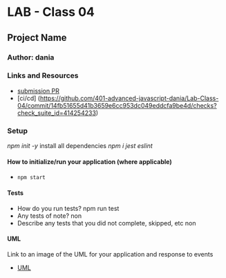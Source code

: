 # LAB - Class 04

## Project Name

### Author: dania

### Links and Resources

- [submission PR]()
- [ci/cd] (https://github.com/401-advanced-javascript-dania/Lab-Class-04/commit/14fb51655d41b3659e6cc953dc049eddcfa9be4d/checks?check_suite_id=414254233)


### Setup
*npm init -y*
install all dependencies *npm i jest eslint*
#### How to initialize/run your application (where applicable)

- `npm start`

#### Tests

- How do you run tests?
npm run test
- Any tests of note?
non
- Describe any tests that you did not complete, skipped, etc
non
#### UML

Link to an image of the UML for your application and response to events
- [UML]()